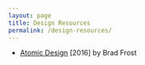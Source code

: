 ```yaml
---
layout: page
title: Design Resources
permalink: /design-resources/
---
```


* [Atomic Design](http://atomicdesign.bradfrost.com/) [2016] by Brad Frost